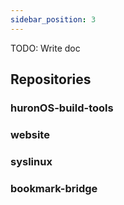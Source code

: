```yaml
---
sidebar_position: 3
---
```


TODO: Write doc


## Repositories

### huronOS-build-tools

### website

### syslinux

### bookmark-bridge



